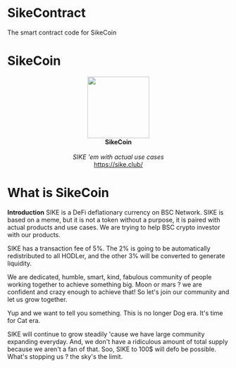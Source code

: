 # SikeContract
The smart contract code for SikeCoin

# SikeCoin

<p align="center">
  <img src="https://sike.club/logo.png" width="140" height="140">
  <br />
  <b>SikeCoin</b>
  <br />
  <br />
  <em>SIKE 'em with actual use cases</em>
  <br />
  <a href ="https://sike.club/" target="_blank">https://sike.club/</a>
 </p>

# What is SikeCoin

<b>Introduction</b>
SIKE is a DeFi deflationary currency on BSC Network. SIKE is based on a meme, but it is not a token without a purpose, it is paired with actual products and use cases. We are trying to help BSC crypto investor with our products.

SIKE has a transaction fee of 5%. The 2% is going to be automatically redistributed to all HODLer, and the other 3% will be converted to generate liquidity.

We are dedicated, humble, smart, kind, fabulous community of people working together to achieve something big. Moon or mars ? we are confident and crazy enough to achieve that! So let's join our community and let us grow together.

Yup and we want to tell you something. This is no longer Dog era. It's time for Cat era.

SIKE will continue to grow steadily 'cause we have large community expanding everyday. And, we don't have a ridiculous amount of total supply because we aren't a fan of that. Soo, SIKE to 100$ will defo be possible. What's stopping us ? the sky's the limit.
